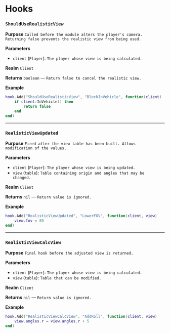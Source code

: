 # Hooks

### `ShouldUseRealisticView`

**Purpose**
`Called before the module alters the player's camera. Returning false prevents the realistic view from being used.`

**Parameters**

* `client` (`Player`): `The player whose view is being calculated.`

**Realm**
`Client`

**Returns**
`boolean` — `Return false to cancel the realistic view.`

**Example**

```lua
hook.Add("ShouldUseRealisticView", "BlockInVehicle", function(client)
    if client:InVehicle() then
        return false
    end
end)
```

---

### `RealisticViewUpdated`

**Purpose**
`Fired after the view table has been built. Allows modification of the values.`

**Parameters**

* `client` (`Player`): `The player whose view is being updated.`
* `view` (`table`): `Table containing origin and angles that may be changed.`

**Realm**
`Client`

**Returns**
`nil` — `Return value is ignored.`

**Example**

```lua
hook.Add("RealisticViewUpdated", "LowerFOV", function(client, view)
    view.fov = 80
end)
```

---

### `RealisticViewCalcView`

**Purpose**
`Final hook before the adjusted view is returned.`

**Parameters**

* `client` (`Player`): `The player whose view is being calculated.`
* `view` (`table`): `Table that can be modified.`

**Realm**
`Client`

**Returns**
`nil` — `Return value is ignored.`

**Example**

```lua
hook.Add("RealisticViewCalcView", "AddRoll", function(client, view)
    view.angles.r = view.angles.r + 5
end)
```
